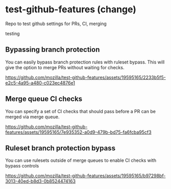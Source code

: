 # test-github-features (change)
Repo to test github settings for PRs, CI, merging

testing

## Bypassing branch protection

You can easily bypass branch protection rules with ruleset bypass. This will give the option to merge PRs without waiting for checks.

https://github.com/mozilla/test-github-features/assets/19595165/2233b5f5-e2c5-4a95-a480-c023ec4876e1



 ## Merge queue CI checks

 You can specify a set of CI checks that should pass before a PR can be merged via merge queue.

https://github.com/mozilla/test-github-features/assets/19595165/7e935352-a0d9-479b-bd75-fa6fcba95cf3

## Ruleset branch protection bypass

You can use rulesets outside of merge queues to enable CI checks with bypass controls

https://github.com/mozilla/test-github-features/assets/19595165/b97298bf-3013-40ed-b8d3-0b8524474163

